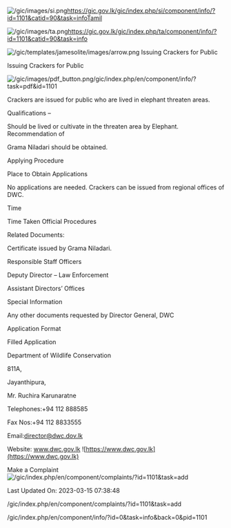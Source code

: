 <!-- Source: https://gic.gov.lk/gic/index.php/en/component/info/?id=1101&catid=90&task=info -->

![/gic/images/si.png](/gic/images/si.png)https://gic.gov.lk/gic/index.php/si/component/info/?id=1101&catid=90&task=infoTamil

![/gic/images/ta.png](/gic/images/ta.png)https://gic.gov.lk/gic/index.php/ta/component/info/?id=1101&catid=90&task=info

![/gic/templates/jamesolite/images/arrow.png](/gic/templates/jamesolite/images/arrow.png) Issuing Crackers for Public

Issuing Crackers for Public

![/gic/images/pdf_button.png](/gic/images/pdf_button.png)/gic/index.php/en/component/info/?task=pdf&id=1101

Crackers are issued for public who are lived in elephant threaten areas.

Qualifications –

Should be lived or cultivate in the threaten area by Elephant. Recommendation of

Grama Niladari should be obtained.

Applying Procedure

Place to Obtain Applications

No applications are needed. Crackers can be issued from regional offices of DWC.

Time

Time Taken Official Procedures

Related Documents:

Certificate issued by Grama Niladari.

Responsible Staff Officers

Deputy Director – Law Enforcement

Assistant Directors’ Offices

Special Information

Any other documents requested by Director General, DWC

Application Format

Filled Application

Department of Wildlife Conservation

811A,

Jayanthipura,

Mr. Ruchira Karunaratne

Telephones:+94 112 888585

Fax Nos:+94 112 8833555

Email:director@dwc.dov.lk

Website: www.dwc.gov.lk ![https://www.dwc.gov.lk](https://www.dwc.gov.lk)

Make a Complaint ![/gic/index.php/en/component/complaints/?id=1101&task=add](/gic/index.php/en/component/complaints/?id=1101&task=add)

Last Updated On: 2023-03-15 07:38:48

/gic/index.php/en/component/complaints/?id=1101&task=add

/gic/index.php/en/component/info/?id=0&task=info&back=0&pid=1101